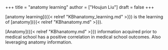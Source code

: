 +++
title = "anatomy learning"
author = ["Houjun Liu"]
draft = false
+++

[anatomy learning]({{< relref "KBhanatomy_learning.md" >}}) is the learning of [anatomy]({{< relref "KBhanatomy.md" >}}).

[Anatomy]({{< relref "KBhanatomy.md" >}}) information acquired prior to medical school has a positive correlation in medical school outcomes. Also leveraging anatomy information.